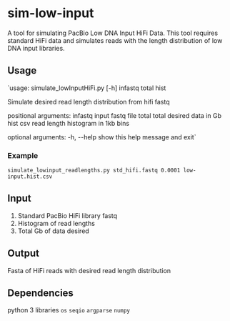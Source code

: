 # sim-low-input
A tool for simulating PacBio Low DNA Input HiFi Data. This tool requires standard HiFi data and simulates reads with the length distribution of low DNA input libraries.

## Usage
`usage: simulate_lowInputHiFi.py [-h] infastq total hist

Simulate desired read length distribution from hifi fastq

positional arguments:
  infastq     input fastq file
  total       total desired data in Gb
  hist        csv read length histogram in 1kb bins

optional arguments:
  -h, --help  show this help message and exit`

### Example
`simulate_lowinput_readlengths.py std_hifi.fastq 0.0001 low-input.hist.csv`

## Input
1. Standard PacBio HiFi library fastq
2. Histogram of read lengths
3. Total Gb of data desired

## Output
Fasta of HiFi reads with desired read length distribution 

## Dependencies
python 3 libraries `os` `seqio` `argparse` `numpy`

